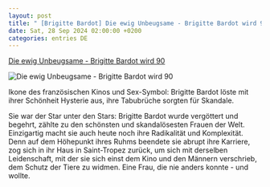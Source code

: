 ```yaml
---
layout: post
title: " [Brigitte Bardot] Die ewig Unbeugsame - Brigitte Bardot wird 90"
date: Sat, 28 Sep 2024 02:00:00 +0200
categories: entries DE
---
```

[Die ewig Unbeugsame - Brigitte Bardot wird 90](https://ga.de/freizeit/kino/die-ewig-unbeugsame-brigitte-bardot-wird-90_aid-119435525)

![Die ewig Unbeugsame - Brigitte Bardot wird 90](https://ga.de/imgs/93/2/1/2/8/8/3/5/3/3/tok_213574549005818bc26ae6743c75f827/w1200_h630_x720_y1011_yonzqcg4ky-v13-ax-s2048-4ee1dffed256809c.jpeg)

Ikone des französischen Kinos und Sex-Symbol: Brigitte Bardot löste mit ihrer Schönheit Hysterie aus, ihre Tabubrüche sorgten für Skandale.

Sie war der Star unter den Stars: Brigitte Bardot wurde vergöttert und begehrt, zählte zu den schönsten und skandalösesten Frauen der Welt. Einzigartig macht sie auch heute noch ihre Radikalität und Komplexität. Denn auf dem Höhepunkt ihres Ruhms beendete sie abrupt ihre Karriere, zog sich in ihr Haus in Saint-Tropez zurück, um sich mit derselben Leidenschaft, mit der sie sich einst dem Kino und den Männern verschrieb, dem Schutz der Tiere zu widmen. Eine Frau, die nie anders konnte - und wollte.

